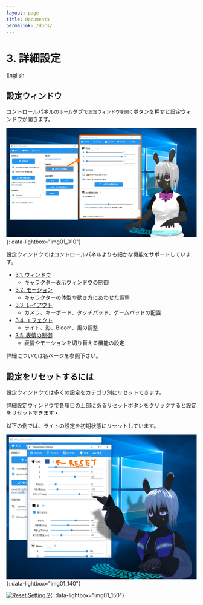 ```yaml
---
layout: page
title: Documents
permalink: /docs/
---
```


# 3. 詳細設定

[English](./en_documents.html)

## 設定ウィンドウ

コントロールパネルの`ホーム`タブで`設定ウィンドウを開く`ボタンを押すと設定ウィンドウが開きます。

[![Setting Window](./images/about_settings/img01_010_setting_window.png)](./images/about_settings/img01_010_setting_window.png){: data-lightbox="img01_010"}

設定ウィンドウではコントロールパネルよりも細かな機能をサポートしています。

* [3.1. ウィンドウ](./window.html)
    - キャラクター表示ウィンドウの制御
* [3.2. モーション](./motion.html)
    - キャラクターの体型や動き方にあわせた調整
* [3.3. レイアウト](./layout.html)
    - カメラ、キーボード、タッチパッド、ゲームパッドの配置
* [3.4. エフェクト](./effects.html)
    - ライト、影、Bloom、風の調整
* [3.5. 表情の制御](./expressions.html)
    - 表情やモーションを切り替える機能の設定

詳細については各ページを参照下さい。

## 設定をリセットするには

設定ウィンドウでは多くの設定をカテゴリ別にリセットできます。

詳細設定ウィンドウで各項目の上部にあるリセットボタンをクリックすると設定をリセットできます・

以下の例では、ライトの設定を初期状態にリセットしています。

[![Reset Setting 1](./images/about_settings/img01_140_reset_setting_before.png)](./images/about_settings/img01_140_reset_setting_before.png){: data-lightbox="img01_140"}

[![Reset Setting 2](./images/about_settings/img01_150_reset_setting_before.png)](./images/about_settings/img01_150_reset_setting_after.png){: data-lightbox="img01_150"}

